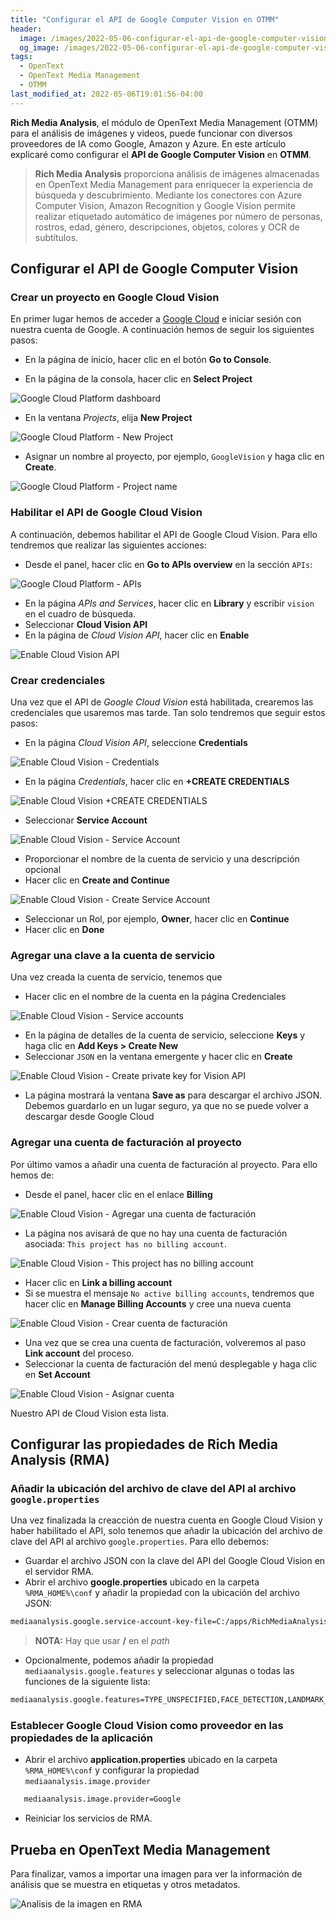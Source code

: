 ```yaml
---
title: "Configurar el API de Google Computer Vision en OTMM"
header:
  image: /images/2022-05-06-configurar-el-api-de-google-computer-vision-en-otmm/componente-teamsite-editable-on-the-glass.png
  og_image: /images/2022-05-06-configurar-el-api-de-google-computer-vision-en-otmm/componente-teamsite-editable-on-the-glass.png
tags:
  - OpenText
  - OpenText Media Management  
  - OTMM
last_modified_at: 2022-05-06T19:01:56-04:00
---
```


**Rich Media Analysis**, el módulo de OpenText Media Management (OTMM) para el análisis de imágenes y videos, puede 
funcionar con diversos proveedores de IA como Google, Amazon y Azure. En este artículo explicaré como configurar 
el **API de Google Computer Vision** en **OTMM**.

> **Rich Media Analysis** proporciona análisis de imágenes almacenadas en OpenText Media Management 
> para enriquecer la experiencia de búsqueda y descubrimiento. 
> Mediante los conectores con Azure Computer Vision, Amazon Recognition y Google Vision permite realizar 
> etiquetado automático de imágenes por número de personas, rostros, edad, género, descripciones, objetos, colores y OCR de subtítulos.

## Configurar el API de Google Computer Vision

### Crear un proyecto en Google Cloud Vision

En primer lugar hemos de acceder a [Google Cloud](https://cloud.google.com/) e iniciar sesión con nuestra cuenta de Google. 
A continuación hemos de seguir los siguientes pasos:

   - En la página de inicio, hacer clic en el botón **Go to Console**.

   - En la página de la consola, hacer clic en **Select Project**

![Google Cloud Platform dashboard](/images/2022-05-06-configurar-el-api-de-google-computer-vision-en-otmm/google-cloud-platform-dashboard.png)

   - En la ventana *Projects*, elija **New Project**
   
![Google Cloud Platform - New Project](/images/2022-05-06-configurar-el-api-de-google-computer-vision-en-otmm/google-cloud-platform-new-project.png)
   
   - Asignar un nombre al proyecto, por ejemplo, `GoogleVision` y haga clic en **Create**.
   
![Google Cloud Platform - Project name](/images/2022-05-06-configurar-el-api-de-google-computer-vision-en-otmm/google-cloud-platform-project-name.png)   

### Habilitar el API de Google Cloud Vision

A continuación, debemos habilitar el API de Google Cloud Vision. Para ello tendremos que realizar las siguientes acciones:

   - Desde el panel, hacer clic en **Go to APIs overview** en la sección `APIs`:

![Google Cloud Platform - APIs](/images/2022-05-06-configurar-el-api-de-google-computer-vision-en-otmm/google-cloud-platform-apis.png)   

   - En la página *APIs and Services*, hacer clic en **Library** y escribir `vision` en el cuadro de búsqueda.
   - Seleccionar **Cloud Vision API**
   - En la página de *Cloud Vision API*, hacer clic en **Enable**

![Enable Cloud Vision API](/images/2022-05-06-configurar-el-api-de-google-computer-vision-en-otmm/google-cloud-platform-enable-cloud-vision-api.png)   

### Crear credenciales

Una vez que el API de *Google Cloud Vision* está habilitada, crearemos las credenciales que usaremos mas tarde. Tan solo tendremos que seguir estos pasos:

   - En la página *Cloud Vision API*, seleccione **Credentials**

![Enable Cloud Vision - Credentials](/images/2022-05-06-configurar-el-api-de-google-computer-vision-en-otmm/google-cloud-platform-credentials.png)   

   - En la página *Credentials*, hacer clic en **+CREATE CREDENTIALS**
   
![Enable Cloud Vision +CREATE CREDENTIALS](/images/2022-05-06-configurar-el-api-de-google-computer-vision-en-otmm/google-cloud-platform-plus-create-credentials.png)      
   
   - Seleccionar **Service Account**
 
![Enable Cloud Vision - Service Account](/images/2022-05-06-configurar-el-api-de-google-computer-vision-en-otmm/google-cloud-platform-service-account.png)       
 
   - Proporcionar el nombre de la cuenta de servicio y una descripción opcional
   - Hacer clic en **Create and Continue**

![Enable Cloud Vision - Create Service Account](/images/2022-05-06-configurar-el-api-de-google-computer-vision-en-otmm/google-cloud-platform-create-service-account.png)          

   - Seleccionar un Rol, por ejemplo, **Owner**, hacer clic en **Continue**
   - Hacer clic en **Done**
   
### Agregar una clave a la cuenta de servicio

Una vez creada la cuenta de servicio, tenemos que 

   - Hacer clic en el nombre de la cuenta en la página Credenciales

![Enable Cloud Vision - Service accounts](/images/2022-05-06-configurar-el-api-de-google-computer-vision-en-otmm/google-cloud-platform-service-accounts.png)          

   - En la página de detalles de la cuenta de servicio, seleccione **Keys** y haga clic en **Add Keys > Create New**
   - Seleccionar `JSON` en la ventana emergente y hacer clic en **Create**

![Enable Cloud Vision - Create private key for Vision API](/images/2022-05-06-configurar-el-api-de-google-computer-vision-en-otmm/google-cloud-platform-create-private-key-for-vision-api.png)          

   - La página mostrará la ventana **Save as** para descargar el archivo JSON. Debemos guardarlo en un lugar seguro, ya que no se puede volver a descargar desde Google Cloud

### Agregar una cuenta de facturación al proyecto

Por último vamos a añadir una cuenta de facturación al proyecto. Para ello hemos de:

   - Desde el panel, hacer clic en el enlace **Billing**
   
![Enable Cloud Vision - Agregar una cuenta de facturación](/images/2022-05-06-configurar-el-api-de-google-computer-vision-en-otmm/google-cloud-platform-billing.png)             
   
   - La página nos avisará de que no hay una cuenta de facturación asociada: `This project has no billing account`.

![Enable Cloud Vision - This project has no billing account](/images/2022-05-06-configurar-el-api-de-google-computer-vision-en-otmm/google-cloud-platform-this-project-has-no-billing-account.png)
 
   - Hacer clic en **Link a billing account**
   - Si se muestra el mensaje `No active billing accounts`, tendremos que hacer clic en **Manage Billing Accounts** y cree una nueva cuenta

![Enable Cloud Vision - Crear cuenta de facturación](/images/2022-05-06-configurar-el-api-de-google-computer-vision-en-otmm/google-cloud-platform-create-billing-account.png)

   - Una vez que se crea una cuenta de facturación, volveremos al paso **Link account** del proceso.
   - Seleccionar la cuenta de facturación del menú desplegable y haga clic en **Set Account**

![Enable Cloud Vision - Asignar cuenta](/images/2022-05-06-configurar-el-api-de-google-computer-vision-en-otmm/google-cloud-platform-set-account.png)                 


Nuestro API de Cloud Vision esta lista.

## Configurar las propiedades de Rich Media Analysis (RMA)

### Añadir la ubicación del archivo de clave del API al archivo `google.properties`

Una vez finalizada la creacción de nuestra cuenta en Google Cloud Vision y haber habilitado el API, solo tenemos que
añadir la ubicación del archivo de clave del API al archivo `google.properties`. Para ello debemos:

   - Guardar el archivo JSON con la clave del API del Google Cloud Vision  en el servidor RMA.
   - Abrir el archivo **google.properties** ubicado en la carpeta `%RMA_HOME%\conf` y añadir la propiedad con la ubicación del archivo JSON:

```sh
mediaanalysis.google.service-account-key-file=C:/apps/RichMediaAnalysis/conf/cloud-vision-237961-98ae24d938b4.json
```

> **NOTA:** Hay que usar **/** en el *path*

   - Opcionalmente, podemos añadir la propiedad `mediaanalysis.google.features` y seleccionar algunas o todas las funciones de la siguiente lista:

```sh
mediaanalysis.google.features=TYPE_UNSPECIFIED,FACE_DETECTION,LANDMARK_DETECTION,LOGO_DETECTION,LABEL_DETECTION,TEXT_DETECTION,DOCUMENT_TEXT_DETECTION,SAFE_SEARCH_DETECTION,IMAGE_PROPERTIES,CROP_HINTS,WEB_DETECTION,PRODUCT_SEARCH,OBJECT_LOCALIZATION
```

###	Establecer Google Cloud Vision como proveedor en las propiedades de la aplicación

   - Abrir el archivo **application.properties** ubicado en la carpeta `%RMA_HOME%\conf` y configurar la propiedad `mediaanalysis.image.provider`
   
```sh
   mediaanalysis.image.provider=Google
```
   
   - Reiniciar los servicios de RMA.

## Prueba en OpenText Media Management

Para finalizar, vamos a importar una imagen para ver la información de análisis que se muestra en etiquetas y otros metadatos.

![Analisis de la imagen en RMA](/images/2022-05-06-configurar-el-api-de-google-computer-vision-en-otmm/RMA-imagen.png)                 
